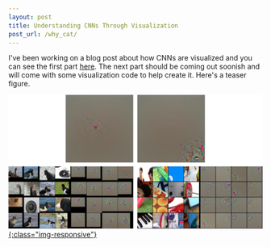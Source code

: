```yaml
---
layout: post
title: Understanding CNNs Through Visualization
post_url: /why_cat/
---
```


I've been working on a blog post about how CNNs are visualized
and you can see the first part [here](/why_cat/).
The next part should be coming out soonish and will come with
some visualization code to help create it.
Here's a teaser figure.

[![why cat part 1 teaser](/public/conv4_conv5.png){:class="img-responsive"}](/why_cat/)

